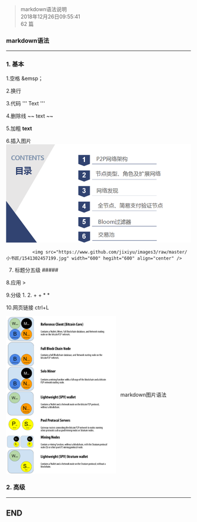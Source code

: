> markdown语法说明  
> 2018年12月26日09:55:41     
> 62 篇   

### markdown语法  


----------


### 1. 基本  

1.空格  &emsp；

2.换行  <br>

3.代码  '''   Text '''

4.删除线   ~~   text ~~

5.加粗    <b>  text  </b>

6.插入图片  ![enter description here](https://www.github.com/jixiyu/images3/raw/master/小书匠/1541493281339.png)

              <img src="https://www.github.com/jixiyu/images3/raw/master/小书匠/1541302457199.jpg" width="600" hegiht="600" align="center" />

7. 标题分五级    #####

8.应用        >

9.分级    1.   2.   +   +    *   *

10.网页链接    ctrl+L


<img src="https://www.github.com/jixiyu/images3/raw/master/小书匠/1541307410049.png" width="300" hegiht="600" align="center" />  
markdown图片语法

### 2. 高级   


----------
## END